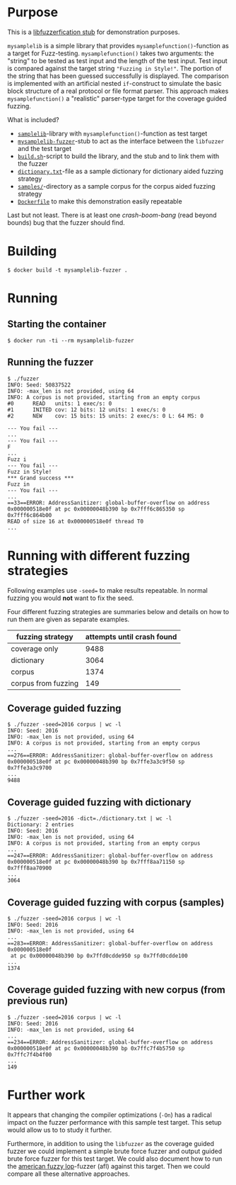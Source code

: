 # Purpose

This is a [libfuzzerfication stub](https://github.com/ouspg/libfuzzerfication)
for demonstration purposes.

`mysamplelib` is a simple library that provides `mysamplefunction()`-function as
a target for Fuzz-testing. `mysamplefunction()` takes two arguments: the "string"
to be tested as test input and the length of the test input.
Test input is compared against the target string `"Fuzzing in Style!"`. The
portion of the string that has been guessed successfully is displayed. The comparison is
implemented with an artificial nested `if`-construct to simulate the
basic block structure of a real protocol or file format parser. This
approach makes `mysamplefunction()` a "realistic" parser-type target for
the coverage guided fuzzing.

What is included?

 * [`samplelib`](mysamplelib.c)-library with `mysamplefunction()`-function as test target
 * [`mysamplelib-fuzzer`](mysamplelib-fuzzer.c)-stub to act as the interface between the `libfuzzer` and the test target
 * [`build.sh`](build.sh)-script to build the library, and the stub and to link them with the fuzzer
 * [`dictionary.txt`](dictionary.txt)-file as a sample dictionary for dictionary aided fuzzing strategy
 * [`samples/`](samples/)-directory as a sample corpus for the corpus aided fuzzing strategy
 * [`Dockerfile`](Dockerfile) to make this demonstration easily repeatable

Last but not least. There is at least one *crash-boom-bang* (read beyond bounds)
bug that the fuzzer should find.

# Building

```console
$ docker build -t mysamplelib-fuzzer .
```

# Running

## Starting the container

```console
$ docker run -ti --rm mysamplelib-fuzzer
```

## Running the fuzzer

```console
$ ./fuzzer
INFO: Seed: 50837522
INFO: -max_len is not provided, using 64
INFO: A corpus is not provided, starting from an empty corpus
#0      READ   units: 1 exec/s: 0
#1      INITED cov: 12 bits: 12 units: 1 exec/s: 0
#2      NEW    cov: 15 bits: 15 units: 2 exec/s: 0 L: 64 MS: 0

--- You fail ---
...
--- You fail ---
F
...
Fuzz i
--- You fail ---
Fuzz in Style!
*** Grand success ***
Fuzz in
--- You fail ---
...
==33==ERROR: AddressSanitizer: global-buffer-overflow on address 0x000000518e0f at pc 0x00000048b390 bp 0x7fff6c865350 sp 0x7fff6c864b00
READ of size 16 at 0x000000518e0f thread T0
...
```

# Running with different fuzzing strategies

Following examples use `-seed=` to make results repeatable.
In normal fuzzing you would **not** want to fix the seed.

Four different fuzzing strategies are summaries below and details on how to run them are given as separate examples.

fuzzing strategy | attempts until crash found
---------------- | ---------------------------
coverage only | 9488
dictionary | 3064
corpus | 1374
corpus from fuzzing | 149

## Coverage guided fuzzing

```console
$ ./fuzzer -seed=2016 corpus | wc -l
INFO: Seed: 2016
INFO: -max_len is not provided, using 64
INFO: A corpus is not provided, starting from an empty corpus
...
==276==ERROR: AddressSanitizer: global-buffer-overflow on address 0x000000518e0f at pc 0x00000048b390 bp 0x7ffe3a3c9f50 sp 0x7ffe3a3c9700
...
9488
```

## Coverage guided fuzzing with dictionary

```console
$ ./fuzzer -seed=2016 -dict=./dictionary.txt | wc -l
Dictionary: 2 entries
INFO: Seed: 2016
INFO: -max_len is not provided, using 64
INFO: A corpus is not provided, starting from an empty corpus
...
==247==ERROR: AddressSanitizer: global-buffer-overflow on address 0x000000518e0f at pc 0x00000048b390 bp 0x7fff8aa71150 sp 0x7fff8aa70900
...
3064
```

## Coverage guided fuzzing with corpus (samples)

```console
$ ./fuzzer -seed=2016 corpus | wc -l
INFO: Seed: 2016
INFO: -max_len is not provided, using 64
...
==283==ERROR: AddressSanitizer: global-buffer-overflow on address 0x000000518e0f
 at pc 0x00000048b390 bp 0x7ffd0cdde950 sp 0x7ffd0cdde100
...
1374
```

## Coverage guided fuzzing with new corpus (from previous run)

```console
$ ./fuzzer -seed=2016 corpus | wc -l
INFO: Seed: 2016
INFO: -max_len is not provided, using 64
...
==234==ERROR: AddressSanitizer: global-buffer-overflow on address 0x000000518e0f at pc 0x00000048b390 bp 0x7ffc7f4b5750 sp 0x7ffc7f4b4f00
...
149
```

# Further work

It appears that changing the compiler optimizations (`-On`) has a radical impact
on the fuzzer performance with this sample test target. This setup would allow
us to to study it further.

Furthermore, in addition to using the `libfuzzer` as the coverage guided fuzzer
we could implement a simple brute force fuzzer and output guided brute force
fuzzer for this test target. We could also document how to run the [american
fuzzy lop](http://lcamtuf.coredump.cx/afl/)-fuzzer (afl) against this target.
Then we could compare all these alternative approaches.
